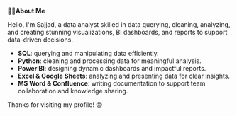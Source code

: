 👨‍💻**About Me**

Hello, I'm Sajjad, a data analyst skilled in data querying, cleaning, analyzing, and creating stunning visualizations, BI dashboards, and reports to support data-driven decisions.

- **SQL**: querying and manipulating data efficiently.
- **Python**: cleaning and processing data for meaningful analysis.
- **Power BI**: designing dynamic dashboards and impactful reports.
- **Excel & Google Sheets**: analyzing and presenting data for clear insights.
- **MS Word & Confluence**: writing documentation to support team collaboration and knowledge sharing.

<!--
📊**Data Projects**

Here I showcase my data work samples in different areas.
| Type                    | Link                                    |
|-------------------------|-----------------------------------------|
| **Data Scraping**        | [Click me for the details](#)           |
| **Data Cleaning**        | [Click me for the details](#)           |
| **Data Analysis**        | [Click me for the details](#)           |
| **Data Visualization**   | [Click me for the details](#)           |
| **Dashboard & Report**   | [Click me for the details](#)           |
| **Documentation**      

⚙️**Tech Stack**
- Language: SQL, Python
- Database: Microsoft SQL Server, MySQL
- Analysis: Excel, SQL, Python (NumPy, Pandas)
- Visualization: Power BI, Python (Matplotlib, Seaborn)
- CRM: SuperOffice, SAP
- Project Management: Asana, Trello, Jira
- Documentation: MS Word, Confluence

🤝**Let's Connect**
- Linkedin

-->
Thanks for visiting my profile! 😊
